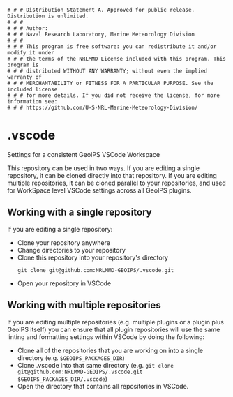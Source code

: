     # # # Distribution Statement A. Approved for public release. Distribution is unlimited.
    # # #
    # # # Author:
    # # # Naval Research Laboratory, Marine Meteorology Division
    # # #
    # # # This program is free software: you can redistribute it and/or modify it under
    # # # the terms of the NRLMMD License included with this program. This program is
    # # # distributed WITHOUT ANY WARRANTY; without even the implied warranty of
    # # # MERCHANTABILITY or FITNESS FOR A PARTICULAR PURPOSE. See the included license
    # # # for more details. If you did not receive the license, for more information see:
    # # # https://github.com/U-S-NRL-Marine-Meteorology-Division/

# .vscode
Settings for a consistent GeoIPS VSCode Workspace

This repository can be used in two ways. If you are editing a single repository,
it can be cloned directly into that repository. If you are editing multiple
repositories, it can be cloned parallel to your repositories, and used for WorkSpace
level VSCode settings across all GeoIPS plugins.

## Working with a single repository
If you are editing a single repository:
- Clone your repository anywhere
- Change directories to your repository
- Clone this repository into your repository's directory
  ```
  git clone git@github.com:NRLMMD-GEOIPS/.vscode.git
  ```
- Open your repository in VSCode

## Working with multiple repositories
If you are editing multiple repositories (e.g. multiple plugins or a plugin plus
GeoIPS itself) you can ensure that all plugin repositories will use the same linting
and formatting settings within VSCode by doing the following: 
- Clone all of the repositories that you are working on into a single directory
  (e.g. `$GEOIPS_PACKAGES_DIR`)
- Clone .vscode into that same directory (e.g.
  `git clone git@github.com:NRLMMD-GEOIPS/.vscode.git $GEOIPS_PACKAGES_DIR/.vscode`)
- Open the directory that contains all repositories in VSCode.
